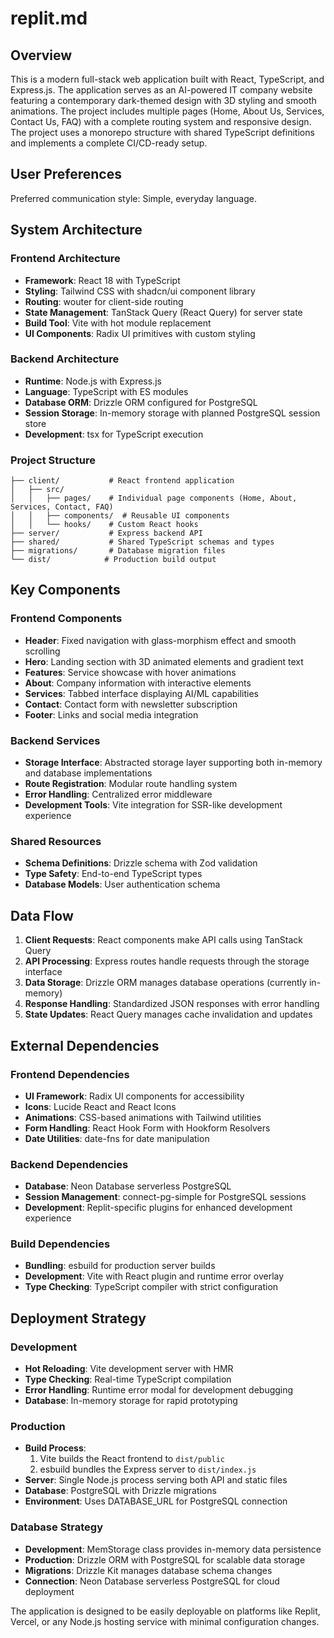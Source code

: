 # replit.md

## Overview

This is a modern full-stack web application built with React, TypeScript, and Express.js. The application serves as an AI-powered IT company website featuring a contemporary dark-themed design with 3D styling and smooth animations. The project includes multiple pages (Home, About Us, Services, Contact Us, FAQ) with a complete routing system and responsive design. The project uses a monorepo structure with shared TypeScript definitions and implements a complete CI/CD-ready setup.

## User Preferences

Preferred communication style: Simple, everyday language.

## System Architecture

### Frontend Architecture
- **Framework**: React 18 with TypeScript
- **Styling**: Tailwind CSS with shadcn/ui component library
- **Routing**: wouter for client-side routing
- **State Management**: TanStack Query (React Query) for server state
- **Build Tool**: Vite with hot module replacement
- **UI Components**: Radix UI primitives with custom styling

### Backend Architecture
- **Runtime**: Node.js with Express.js
- **Language**: TypeScript with ES modules
- **Database ORM**: Drizzle ORM configured for PostgreSQL
- **Session Storage**: In-memory storage with planned PostgreSQL session store
- **Development**: tsx for TypeScript execution

### Project Structure
```
├── client/           # React frontend application
│   ├── src/
│   │   ├── pages/    # Individual page components (Home, About, Services, Contact, FAQ)
│   │   ├── components/  # Reusable UI components
│   │   └── hooks/    # Custom React hooks
├── server/           # Express backend API
├── shared/           # Shared TypeScript schemas and types
├── migrations/       # Database migration files
└── dist/            # Production build output
```

## Key Components

### Frontend Components
- **Header**: Fixed navigation with glass-morphism effect and smooth scrolling
- **Hero**: Landing section with 3D animated elements and gradient text
- **Features**: Service showcase with hover animations
- **About**: Company information with interactive elements
- **Services**: Tabbed interface displaying AI/ML capabilities
- **Contact**: Contact form with newsletter subscription
- **Footer**: Links and social media integration

### Backend Services
- **Storage Interface**: Abstracted storage layer supporting both in-memory and database implementations
- **Route Registration**: Modular route handling system
- **Error Handling**: Centralized error middleware
- **Development Tools**: Vite integration for SSR-like development experience

### Shared Resources
- **Schema Definitions**: Drizzle schema with Zod validation
- **Type Safety**: End-to-end TypeScript types
- **Database Models**: User authentication schema

## Data Flow

1. **Client Requests**: React components make API calls using TanStack Query
2. **API Processing**: Express routes handle requests through the storage interface
3. **Data Storage**: Drizzle ORM manages database operations (currently in-memory)
4. **Response Handling**: Standardized JSON responses with error handling
5. **State Updates**: React Query manages cache invalidation and updates

## External Dependencies

### Frontend Dependencies
- **UI Framework**: Radix UI components for accessibility
- **Icons**: Lucide React and React Icons
- **Animations**: CSS-based animations with Tailwind utilities
- **Form Handling**: React Hook Form with Hookform Resolvers
- **Date Utilities**: date-fns for date manipulation

### Backend Dependencies
- **Database**: Neon Database serverless PostgreSQL
- **Session Management**: connect-pg-simple for PostgreSQL sessions
- **Development**: Replit-specific plugins for enhanced development experience

### Build Dependencies
- **Bundling**: esbuild for production server builds
- **Development**: Vite with React plugin and runtime error overlay
- **Type Checking**: TypeScript compiler with strict configuration

## Deployment Strategy

### Development
- **Hot Reloading**: Vite development server with HMR
- **Type Checking**: Real-time TypeScript compilation
- **Error Handling**: Runtime error modal for development debugging
- **Database**: In-memory storage for rapid prototyping

### Production
- **Build Process**: 
  1. Vite builds the React frontend to `dist/public`
  2. esbuild bundles the Express server to `dist/index.js`
- **Server**: Single Node.js process serving both API and static files
- **Database**: PostgreSQL with Drizzle migrations
- **Environment**: Uses DATABASE_URL for PostgreSQL connection

### Database Strategy
- **Development**: MemStorage class provides in-memory data persistence
- **Production**: Drizzle ORM with PostgreSQL for scalable data storage
- **Migrations**: Drizzle Kit manages database schema changes
- **Connection**: Neon Database serverless PostgreSQL for cloud deployment

The application is designed to be easily deployable on platforms like Replit, Vercel, or any Node.js hosting service with minimal configuration changes.
